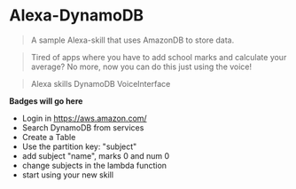 # Alexa-DynamoDB
> A sample Alexa-skill that uses AmazonDB to store data.

> Tired of apps where you have to add school marks and calculate your average? No more, now you can do this just using the voice!

> Alexa skills
> DynamoDB
> VoiceInterface

**Badges will go here**

- Login in https://aws.amazon.com/
- Search DynamoDB from services
- Create a Table
- Use the partition key: "subject"
- add subject "name", marks 0 and num 0
- change subjects in the lambda function
- start using your new skill
